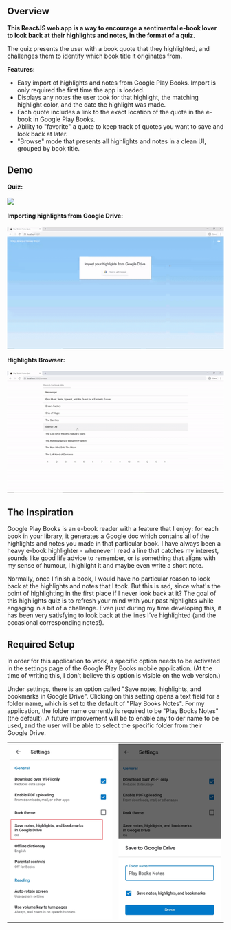 
## Overview
**This ReactJS web app is a way to encourage a sentimental e-book lover to look back at their highlights and notes, in the format of a quiz.**

The quiz presents the user with a book quote that they highlighted, and challenges them to identify which book title it originates from.

**Features:**
* Easy import of highlights and notes from Google Play Books. Import is only required the first time the app is loaded.
* Displays any notes the user took for that highlight, the matching highlight color, and the date the highlight was made.
* Each quote includes a link to the exact location of the quote in the e-book in Google Play Books.
* Ability to "favorite" a quote to keep track of quotes you want to save and look back at later.
* "Browse" mode that presents all highlights and notes in a clean UI, grouped by book title.

## Demo
**Quiz:**
<br/><br/>
<img src="res/quiz_demo.gif"/>


**Importing highlights from Google Drive:**
<br/><br/>
<img src="res/import_demo.gif"/>

**Highlights Browser:**
<br/><br/>
<img src="res/browse_demo.gif"/>

## The Inspiration
Google Play Books is an e-book reader with a feature that I enjoy: for each book in your library, it generates a Google doc which contains all of the highlights and notes you made in that particular book. I have always been a heavy e-book highlighter - whenever I read a line that catches my interest, sounds like good life advice to remember, or is something that aligns with my sense of humour, I highlight it and maybe even write a short note. 

Normally, once I finish a book, I would have no particular reason to look back at the highlights and notes that I took. But this is sad, since what's the point of highlighting in the first place if I never look back at it? The goal of this highlights quiz is to refresh your mind with your past highlights while engaging in a bit of a challenge. Even just during my time developing this, it has been very satisfying to look back at the lines I've highlighted (and the occasional corresponding notes!).


## Required Setup
In order for this application to work, a specific option needs to be activated in the settings page of the Google Play Books mobile application. (At the time of writing this, I don't believe this option is visible on the web version.)

Under settings, there is an option called "Save notes, highlights, and bookmarks in Google Drive". Clicking on this setting opens a text field for a folder name, which is set to the default of "Play Books Notes". For my application, the folder name currently is required to be "Play Books Notes" (the default). A future improvement will be to enable any folder name to be used, and the user will be able to select the specific folder from their Google Drive.

<table>
  <tr>
    <td>
      <img src="res/gdrive_settings1.jpg" width="300"/>
    </td>
    <td>
      <img src="res/gdrive_settings2.jpg" width="300"/>
    </td>
